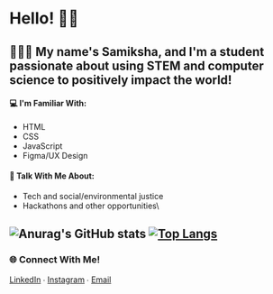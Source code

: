 # Hello! 👋🏽
## 👩🏽‍💻 My name's Samiksha, and I'm a student passionate about using STEM and computer science to positively impact the world!

#### 💻 I'm Familiar With:
- HTML
- CSS
- JavaScript
- Figma/UX Design

#### 💬 Talk With Me About:
- Tech and social/environmental justice
- Hackathons and other opportunities\

![Anurag's GitHub stats](https://github-readme-stats.vercel.app/api?username=slingann&show_icons=true) [![Top Langs](https://github-readme-stats.vercel.app/api/top-langs/?username=slingann&layout=compact)](https://github.com/anuraghazra/github-readme-stats)
---
### 🌐 Connect With Me!
[LinkedIn](https://www.linkedin.com/in/samikshalingan/) ∙ [Instagram](https://instagram.com/samiksh.a) ∙ [Email](mailto:slingan01@gmail.com)

